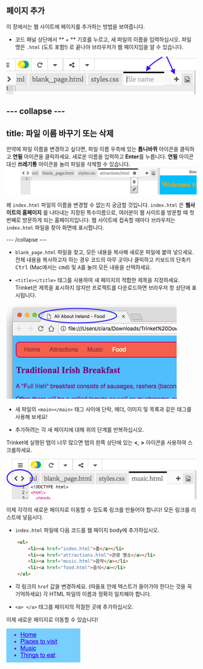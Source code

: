 ## 페이지 추가

이 장에서는 웹 사이트에 페이지를 추가하는 방법을 보여줍니다.

- 코드 패널 상단에서 ** + ** 기호를 누르고, 새 파일의 이름을 입력하십시오. 파일 명은 `.html` (도트 포함!) 로 끝나야 브라우저가 웹 페이지임을 알 수 있습니다.

![Trinket에 새 파일 추가하기](images/tktNewFileArrows.png)

## \--- collapse \---

## title: 파일 이름 바꾸기 또는 삭제

만약에 파일 이름을 변경하고 싶다면, 파일 이름 우측에 있는 **톱니바퀴** 아이콘을 클릭하고 **연필** 아이콘을 클릭하세요. 새로운 이름을 입력하고 **Enter**를 누릅니다. **연필** 아이콘 대신 **쓰레기통** 아이콘을 눌러 파일을 삭제할 수 있습니다. ![](images/EditFilename.png)

왜 `index.html` 파일의 이름을 변경할 수 없는지 궁금할 것입니다. `index.html` 은 **웹사이트의 홈페이지** 를 나타내는 지정된 특수이름으로, 여러분이 웹 사이트를 방문할 때 첫번째로 방문하게 되는 홈페이지입니다. 웹 사이트에 접속할 때마다 브라우저는 `index.html` 파일을 찾아 화면에 표시합니다.

\--- /collapse \---

- `blank_page.html` 파일을 찾고, 모든 내용을 복사해 새로운 파일에 붙여 넣으세요. 전체 내용을 복사하고자 하는 경우 코드의 아무 곳이나 클릭하고 키보드의 단축키 <kbd>Ctrl</kbd> (Mac에서는 <kbd>cmd</kbd>) 및 <kbd>A</kbd>를 눌러 모든 내용을 선택하세요.

- `<title></title>` 태그를 사용하여 새 페이지의 적합한 제목을 지정하세요. Trinket은 제목을 표시하지 않지만 프로젝트를 다운로드하면 브라우저 창 상단에 표시됩니다.

![브라우저 탭에 표시되는 페이지 제목](images/egLocalFileWindowTitle.png)

- 새 파일의 `<main></main>` 태그 사이에 단락, 헤더, 이미지 및 목록과 같은 태그를 사용해 보세요!

- 추가하려는 각 새 페이지에 대해 위의 단계를 반복하십시오.

Trinket에 실행된 탭이 너무 많으면 탭의 왼쪽 상단에 있는 **<**, **>** 아이콘을 사용하여 스크롤하세요.

![탭을 스크롤하는 버튼](images/tktScrollTabIcons.png)

이제 각각의 새로운 페이지로 이동할 수 있도록 링크를 만들어야 합니다! 모든 링크를 리스트에 넣읍시다.

- `index.html` 파일에 다음 코드를 웹 페이지 body에 추가하십시오.

```html
    <ul>
        <li><a href="index.html">홈</a></li>
        <li><a href="attractions.html">관광 명소</a></li>
        <li><a href="music.html">음악</a></li>
        <li><a href="food.html">음식</a></li>
    </ul>
```

- 각 링크의 `href` 값을 변경하세요. (따옴표 안에 텍스트가 들어가야 한다는 것을 꼭 기억하세요) 각 HTML 파일의 이름과 정확히 일치해야 합니다.

- `<a> </a>` 태그를 페이지의 적절한 곳에 추가하십시오.

이제 새로운 페이지로 이동할 수 있습니다!

![웹 페이지의 링크 목록 예시](images/egListOfPageLinks.png)